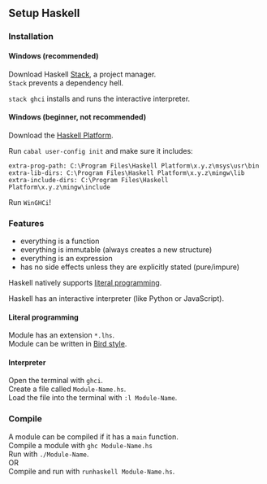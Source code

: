 ## Setup Haskell

### Installation

#### Windows (recommended)

Download Haskell [Stack](https://docs.haskellstack.org/en/stable/README/), a project manager.  
`Stack` prevents a dependency hell.  

`stack ghci` installs and runs the interactive interpreter.  

#### Windows (beginner, not recommended)

Download the [Haskell Platform](https://www.haskell.org/platform/).  

Run `cabal user-config init` and make sure it includes:  
```
extra-prog-path: C:\Program Files\Haskell Platform\x.y.z\msys\usr\bin
extra-lib-dirs: C:\Program Files\Haskell Platform\x.y.z\mingw\lib
extra-include-dirs: C:\Program Files\Haskell Platform\x.y.z\mingw\include
```

Run `WinGHCi`!  

### Features

* everything is a function
* everything is immutable (always creates a new structure)
* everything is an expression
* has no side effects unless they are explicitly stated (pure/impure)

Haskell natively supports [literal programming](https://wiki.haskell.org/Literate_programming).  

Haskell has an interactive interpreter (like Python or JavaScript).  

#### Literal programming

Module has an extension `*.lhs`.  
Module can be written in [Bird style](https://wiki.haskell.org/Literate_programming#Bird_Style).  

#### Interpreter

Open the terminal with `ghci`.  
Create a file called `Module-Name.hs`.  
Load the file into the terminal with `:l Module-Name`.  

### Compile

A module can be compiled if it has a `main` function.  
Compile a module with `ghc Module-Name.hs`  
Run with `./Module-Name`.  
OR  
Compile and run with `runhaskell Module-Name.hs`.  

